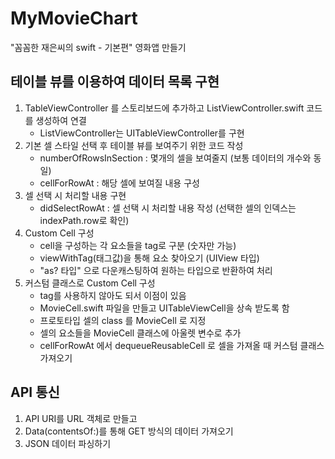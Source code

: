 # MyMovieChart
"꼼꼼한 재은씨의 swift - 기본편" 영화앱 만들기

## 테이블 뷰를 이용하여 데이터 목록 구현
1. TableViewController 를 스토리보드에 추가하고 ListViewController.swift 코드를 생성하여 연결
    - ListViewController는 UITableViewController를 구현
2. 기본 셀 스타일 선택 후 테이블 뷰를 보여주기 위한 코드 작성
    - numberOfRowsInSection : 몇개의 셀을 보여줄지 (보통 데이터의 개수와 동일)
    - cellForRowAt : 해당 셀에 보여질 내용 구성
3. 셀 선택 시 처리할 내용 구현
    - didSelectRowAt : 셀 선택 시 처리할 내용 작성 (선택한 셀의 인덱스는 indexPath.row로 확인)
4. Custom Cell 구성
    - cell을 구성하는 각 요소들을 tag로 구분 (숫자만 가능)
    - viewWithTag(태그값)을 통해 요소 찾아오기 (UIView 타입)
    - "as? 타입" 으로 다운캐스팅하여 원하는 타입으로 반환하여 처리
5. 커스텀 클래스로 Custom Cell 구성
    - tag를 사용하지 않아도 되서 이점이 있음
    - MovieCell.swift 파일을 만들고 UITableViewCell을 상속 받도록 함
    - 프로토타입 셀의 class 를 MovieCell 로 지정
    - 셀의 요소들을 MovieCell 클래스에 아울렛 변수로 추가
    - cellForRowAt 에서 dequeueReusableCell 로 셀을 가져올 때 커스텀 클래스 가져오기
    
## API 통신
1. API URI를 URL 객체로 만들고
2. Data(contentsOf:)를 통해 GET 방식의 데이터 가져오기
3. JSON 데이터 파싱하기
